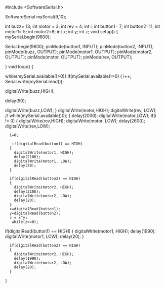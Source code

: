 #include <SoftwareSerial.h>

SoftwareSerial mySerial(9,10);

int buzz= 13;
int motor = 3;
int rev = 4;
int i;
int button1= 7;
int button2=11;
int motor1= 5;
int motor2=6;
  int x;
  int y;
  int z;
void setup()
{ mySerial.begin(9600);

   Serial.begin(9600);
     pinMode(button1, INPUT);
 pinMode(button2, INPUT);
 pinMode(buzz, OUTPUT);
 pinMode(motor1, OUTPUT);
 pinMode(motor2, OUTPUT);
 pinMode(motor, OUTPUT);
 pinMode(rev, OUTPUT);

  
  
}
 void loop()
{
  
 
 while(mySerial.available()>0){
 if(mySerial.available()>0)
  {
   i++;
    Serial.write(mySerial.read());
  
  digitalWrite(buzz,HIGH);
 
  delay(50);
 
  digitalWrite(buzz,LOW);
 }
    digitalWrite(motor,HIGH);
    digitalWrite(rev, LOW);
  // while(mySerial.available()0);
  } 
    delay(2000);
    digitalWrite(motor,LOW);
  if(i != 0)
  {
     digitalWrite(rev,HIGH);
     digitalWrite(motor, LOW);
     delay(2600);
     digitalWrite(rev,LOW);
     
      i=0;
        
       if(digitalRead(button1) == HIGH)
      {
        digitalWrite(motor1, HIGH);
        delay(2100);
        digitalWrite(motor1, LOW);
        delay(20);
      }

      if(digitalRead(button2) == HIGH)
      {
        digitalWrite(motor2, HIGH);
        delay(2100);
        digitalWrite(motor2, LOW);
        delay(20);
      }
      x=digitalRead(button1);
      y=digitalRead(button2);
      z = x^y;
       while(z<=0);
   if(digitalRead(button1) == HIGH)
      {
        digitalWrite(motor1, HIGH);
        delay(1990);
        digitalWrite(motor1, LOW);
        delay(20);
      }

      if(digitalRead(button2) == HIGH)
      {
        digitalWrite(motor2, HIGH);
        delay(1990);
        digitalWrite(motor2, LOW);
        delay(20);
      }
 
   }
       
 

    


